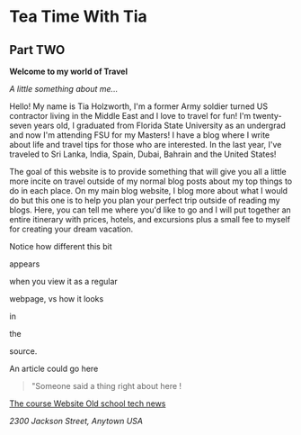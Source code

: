 <!DOCTYPE html>

<head>
<title> Travel with Tia! </title>

</head>


<body>

<h1> Tea Time With Tia</h1>
<h2> Part TWO </h2>

<strong> Welcome to my world of Travel  </strong>

<em> A little something about me...</em>
<p> Hello! My name is Tia Holzworth, I'm a former Army soldier turned US contractor living in the Middle East and I love to travel for fun! I'm twenty-seven years old, I graduated from Florida State University as an undergrad and now I'm attending FSU for my Masters! I have a blog where I write about life and travel tips for those who are interested. In the last year, I've traveled to Sri Lanka, India, Spain, Dubai, Bahrain and the United States!  </p>
<p> The goal of this website is to provide something that will give you all a little more incite on travel outside of my normal blog posts about my top things to do in each place. On my main blog website, I blog more about what I would do but this one is to help you plan your perfect trip outside of reading my blogs. Here, you can tell me where you'd like to go and I will put together an entire itinerary with prices, hotels, and excursions plus a small fee to myself for creating your dream vacation. </p> 

<p> Notice how						different 													this bit



appears



when you																				view
it
as a regular 

webpage, vs how it looks 


in 




the 

source.


 </p>


<article> An article could go here </article>

<blockquote> "Someone said a thing right about here ! </blockquote>

<a href="http://jrm4.com/FSU_Courses/LIS5362.html"> The course Website </a>
<a href="http://slashdot.org">Old school tech news </a>


<address> 2300 Jackson Street, Anytown USA </address>

</body>
</html>


